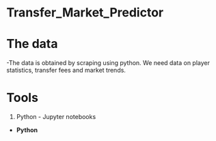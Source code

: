 # Transfer_Market_Predictor

# The data
-The data is obtained by scraping using python. We need data on player statistics, transfer fees and market trends.


# Tools
1. Python - Jupyter notebooks


- **Python**
